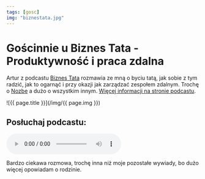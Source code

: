 ```yaml
---
tags: [gosc]
img: "biznestata.jpg"
---
```


# Gościnnie u Biznes Tata - Produktywność i praca zdalna

Artur z podcastu [Biznes Tata](https://biznestata.com) rozmawia ze mną o byciu tatą, jak sobie z tym radzić, jak to ogarnąć i przy okazji jak zarządzać zespołem zdalnym. Trochę o [Nozbe][n] a dużo o wszystkim innym. [Więcej informacji na stronie podcastu](https://biznestata.com/produktywnosc-i-praca-zdalna-michal-sliwinski-bt31/).

<!--More-->

![{{ page.title }}](/img/{{ page.img }})

## Posłuchaj podcastu:

<audio controls>
<source src="https://traffic.libsyn.com/secure/biznestata/BT_31_Produktywnosc_i_praca_zdalna_Michal_Sliwinski.mp3" type="audio/mpeg">
</audio>

Bardzo ciekawa rozmowa, trochę inna niż moje pozostałe wywiady, bo dużo więcej opowiadam o rodzinie.

[n]: https://michael.gratis/nozbe_pl